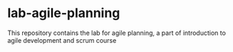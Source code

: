 # lab-agile-planning
This repository contains the lab for agile planning, a part of introduction to agile development and scrum course
